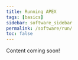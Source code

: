 ```yaml
---
title: Running APEX
tags: [basics]
sidebar: software_sidebar
permalink: /software/run/
toc: false
---
```


Content coming soon!
